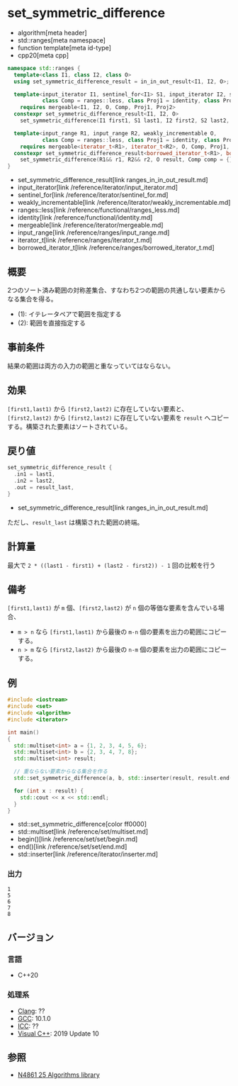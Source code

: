 # set_symmetric_difference
* algorithm[meta header]
* std::ranges[meta namespace]
* function template[meta id-type]
* cpp20[meta cpp]

```cpp
namespace std::ranges {
  template<class I1, class I2, class O>
  using set_symmetric_difference_result = in_in_out_result<I1, I2, O>;

  template<input_iterator I1, sentinel_for<I1> S1, input_iterator I2, sentinel_for<I2> S2, weakly_incrementable O,
           class Comp = ranges::less, class Proj1 = identity, class Proj2 = identity>
    requires mergeable<I1, I2, O, Comp, Proj1, Proj2>
  constexpr set_symmetric_difference_result<I1, I2, O>
    set_symmetric_difference(I1 first1, S1 last1, I2 first2, S2 last2, O result, Comp comp = {}, Proj1 proj1 = {}, Proj2 proj2 = {});

  template<input_range R1, input_range R2, weakly_incrementable O,
           class Comp = ranges::less, class Proj1 = identity, class Proj2 = identity>
    requires mergeable<iterator_t<R1>, iterator_t<R2>, O, Comp, Proj1, Proj2>
  constexpr set_symmetric_difference_result<borrowed_iterator_t<R1>, borrowed_iterator_t<R2>, O>
    set_symmetric_difference(R1&& r1, R2&& r2, O result, Comp comp = {}, Proj1 proj1 = {}, Proj2 proj2 = {});
}
```
* set_symmetric_difference_result[link ranges_in_in_out_result.md] 
* input_iterator[link /reference/iterator/input_iterator.md]
* sentinel_for[link /reference/iterator/sentinel_for.md]
* weakly_incrementable[link /reference/iterator/weakly_incrementable.md]
* ranges::less[link /reference/functional/ranges_less.md]
* identity[link /reference/functional/identity.md]
* mergeable[link /reference/iterator/mergeable.md]
* input_range[link /reference/ranges/input_range.md]
* iterator_t[link /reference/ranges/iterator_t.md]
* borrowed_iterator_t[link /reference/ranges/borrowed_iterator_t.md]

## 概要
2つのソート済み範囲の対称差集合、すなわち2つの範囲の共通しない要素からなる集合を得る。

* (1): イテレータペアで範囲を指定する
* (2): 範囲を直接指定する


## 事前条件
結果の範囲は両方の入力の範囲と重なっていてはならない。


## 効果
`[first1,last1)` から `[first2,last2)` に存在していない要素と、`[first2,last2)` から `[first2,last2)` に存在していない要素を `result` へコピーする。構築された要素はソートされている。


## 戻り値
```cpp
set_symmetric_difference_result {
  .in1 = last1,
  .in2 = last2,
  .out = result_last,
}
```
* set_symmetric_difference_result[link ranges_in_in_out_result.md] 

ただし、`result_last` は構築された範囲の終端。 


## 計算量
最大で `2 * ((last1 - first1) + (last2 - first2)) - 1` 回の比較を行う


## 備考
`[first1,last1)` が `m` 個、`[first2,last2)` が `n` 個の等価な要素を含んでいる場合、

- `m > n` なら `[first1,last1)` から最後の `m-n` 個の要素を出力の範囲にコピーする。
- `n > m` なら `[first2,last2)` から最後の `n-m` 個の要素を出力の範囲にコピーする。


## 例
```cpp example
#include <iostream>
#include <set>
#include <algorithm>
#include <iterator>

int main()
{
  std::multiset<int> a = {1, 2, 3, 4, 5, 6};
  std::multiset<int> b = {2, 3, 4, 7, 8};
  std::multiset<int> result;

  // 重ならない要素からなる集合を作る
  std::set_symmetric_difference(a, b, std::inserter(result, result.end()));

  for (int x : result) {
    std::cout << x << std::endl;
  }
}
```
* std::set_symmetric_difference[color ff0000]
* std::multiset[link /reference/set/multiset.md]
* begin()[link /reference/set/set/begin.md]
* end()[link /reference/set/set/end.md]
* std::inserter[link /reference/iterator/inserter.md]

### 出力
```
1
5
6
7
8
```

## バージョン
### 言語
- C++20

### 処理系
- [Clang](/implementation.md#clang): ??
- [GCC](/implementation.md#gcc): 10.1.0
- [ICC](/implementation.md#icc): ??
- [Visual C++](/implementation.md#visual_cpp): 2019 Update 10

## 参照
- [N4861 25 Algorithms library](https://timsong-cpp.github.io/cppwp/n4861/algorithms)
